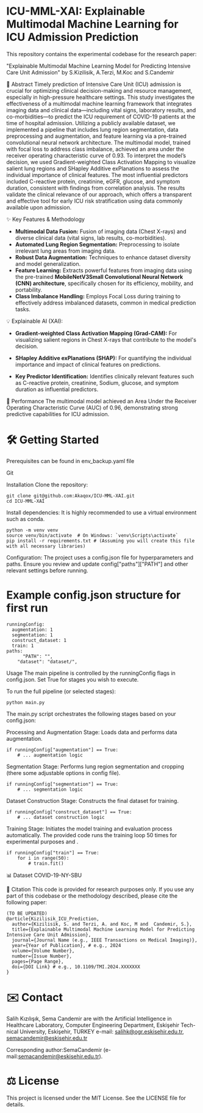# ICU-MML-XAI: Explainable Multimodal Machine Learning for ICU Admission Prediction
This repository contains the experimental codebase for the research paper:

"Explainable Multimodal Machine Learning Model for Predicting Intensive Care Unit Admission"
by S.Kizilisik, A.Terzi, M.Koc and S.Candemir

📄 Abstract
Timely prediction of Intensive Care Unit (ICU) admission is crucial for optimizing clinical decision-making and resource management, especially in high-pressure healthcare settings. This study investigates the effectiveness of a multimodal machine learning framework that integrates imaging data and clinical data—including vital signs, laboratory results, and co-morbidities—to predict the ICU requirement of COVID-19 patients at the time of hospital admission. Utilizing a publicly available dataset, we implemented a pipeline that includes lung region segmentation, data preprocessing and augmentation, and feature learning via a pre-trained convolutional neural network architecture. The multimodal model, trained with focal loss to address class imbalance, achieved an area under the receiver operating characteristic curve of 0.93. To interpret the model’s decision, we used Gradient-weighted Class Activation Mapping to visualize salient lung regions and SHapley Additive exPlanations to assess the individual importance of clinical features. The most influential predictors included C-reactive protein, creatinine, eGFR, glucose, and symptom duration, consistent with findings from correlation analysis. The results validate the clinical relevance of our approach, which offers a transparent and effective tool for early ICU risk stratification using data commonly available upon admission.

✨ Key Features & Methodology
* **Multimodal Data Fusion:** Fusion of imaging data (Chest X-rays) and diverse clinical data (vital signs, lab results, co-morbidities).
* **Automated Lung Region Segmentation:** Preprocessing to isolate irrelevant lung areas from imaging data.
* **Robust Data Augmentation:** Techniques to enhance dataset diversity and model generalization.
* **Feature Learning:** Extracts powerful features from imaging data using the pre-trained **MobileNetV3Small Convolutional Neural Network (CNN) architecture**, specifically chosen for its efficiency, mobility, and portability.
* **Class Imbalance Handling:** Employs Focal Loss during training to effectively address imbalanced datasets, common in medical prediction tasks.

💡 Explainable AI (XAI):

* **Gradient-weighted Class Activation Mapping (Grad-CAM):** For visualizing salient regions in Chest X-rays that contribute to the model's decision.

* **SHapley Additive exPlanations (SHAP):** For quantifying the individual importance and impact of clinical features on predictions.

* **Key Predictor Identification:** Identifies clinically relevant features such as C-reactive protein, creatinine, Sodium, glucose, and symptom duration as influential predictors.

🚀 Performance
The multimodal model achieved an Area Under the Receiver Operating Characteristic Curve (AUC) of 0.96, demonstrating strong predictive capabilities for ICU admission.

# 🛠️ Getting Started
Prerequisites can be found in env_backup.yaml file

Git

Installation
Clone the repository:
```
git clone git@github.com:Akaqox/ICU-MML-XAI.git
cd ICU-MML-XAI
```

Install dependencies:
It is highly recommended to use a virtual environment such as conda.
```
python -m venv venv
source venv/bin/activate  # On Windows: `venv\Scripts\activate`
pip install -r requirements.txt # (Assuming you will create this file with all necessary libraries)
```
Configuration:
The project uses a config.json file for hyperparameters and paths. Ensure you review and update config["paths"]["PATH"] and other relevant settings before running.

# Example config.json structure for first run
```
runningConfig:
  augmentation: 1
  segmentation: 1
  construct_dataset: 1
  train: 1
paths:
      "PATH": "",
    "dataset": "dataset/",

```
Usage
The main pipeline is controlled by the runningConfig flags in config.json. Set True for stages you wish to execute.

To run the full pipeline (or selected stages):
```
python main.py
```
The main.py script orchestrates the following stages based on your config.json:

Processing and Augmentation Stage: Loads data and performs data augmentation.
```
if runningConfig["augmentation"] == True:
    # ... augmentation logic
```
Segmentation Stage: Performs lung region segmentation and cropping (there some adjustable options in config file).
```
if runningConfig["segmentation"] == True:
    # ... segmentation logic
```
Dataset Construction Stage: Constructs the final dataset for training.
```
if runningConfig["construct_dataset"] == True:
    # ... dataset construction logic
```
Training Stage: Initiates the model training and evaluation process automatically. The provided code runs the training loop 50 times for experimental purposes and .
```
if runningConfig["train"] == True:
    for i in range(50):
        # train.fit()
```
📊 Dataset
COVID-19-NY-SBU

📝 Citation
This code is provided for research purposes only. If you use any part of this codebase or the methodology described, please cite the following paper:
```
(TO BE UPDATED)
@article{Kizilisik_ICU_Prediction,
  author={Kizilisik, S. and Terzi, A. and Koc, M and  Candemir, S.},
  title={Explainable Multimodal Machine Learning Model for Predicting Intensive Care Unit Admission},
  journal={Journal Name (e.g., IEEE Transactions on Medical Imaging)},
  year={Year of Publication}, # e.g., 2024
  volume={Volume Number},
  number={Issue Number},
  pages={Page Range},
  doi={DOI Link} # e.g., 10.1109/TMI.2024.XXXXXXX
}
```


# ✉️ Contact
Salih Kızılışık, Sema Candemir are with the Artificial Intelligence in
Healthcare Laboratory, Computer Engineering Department, Eskişehir Tech-
nical University, Eskişehir, TURKEY e-mail: salihk@ogr.eskisehir.edu.tr,
semacandemir@eskisehir.edu.tr

Corresponding author:SemaCandemir
(e-mail:semacandemir@eskisehir.edu.tr).


# ⚖️ License
This project is licensed under the MIT License. See the LICENSE file for details.
